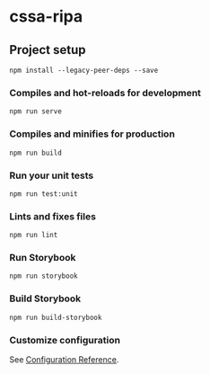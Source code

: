 # cssa-ripa

## Project setup

```
npm install --legacy-peer-deps --save
```

### Compiles and hot-reloads for development

```
npm run serve
```

### Compiles and minifies for production

```
npm run build
```

### Run your unit tests

```
npm run test:unit
```

### Lints and fixes files

```
npm run lint
```

### Run Storybook

```
npm run storybook
```

### Build Storybook

```
npm run build-storybook
```

### Customize configuration

See [Configuration Reference](https://cli.vuejs.org/config/).
